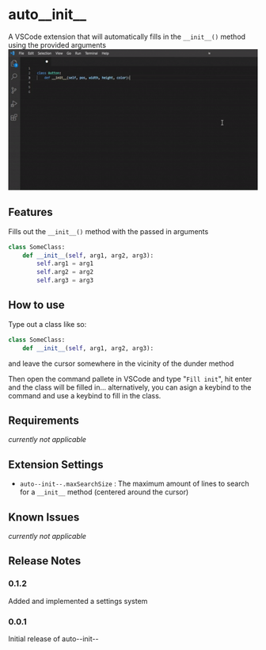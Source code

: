 # auto__init__

A VSCode extension that will automatically fills in the ```__init__()``` method using the provided arguments
![GIF preview of the extension](https://github.com/hamolicious/Auto-__init__/blob/master/images/preview.gif?raw=true)

## Features

Fills out the ```__init__()``` method with the passed in arguments
```python
class SomeClass:
	def __init__(self, arg1, arg2, arg3):
		self.arg1 = arg1
		self.arg2 = arg2
		self.arg3 = arg3
```

## How to use
Type out a class like so:
```python
class SomeClass:
	def __init__(self, arg1, arg2, arg3):
```
and leave the cursor somewhere in the vicinity of the dunder method

Then open the command pallete in VSCode and type "```Fill init```", hit enter and the class will be filled in... alternatively, you can asign a keybind to the command and use a keybind to fill in the class.

## Requirements
*currently not applicable*

## Extension Settings
* `auto--init--.maxSearchSize` : The maximum amount of lines to search for a ```__init__``` method (centered around the cursor)

## Known Issues
*currently not applicable*

## Release Notes
### 0.1.2
Added and implemented a settings system

### 0.0.1
Initial release of auto--init--

